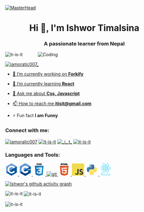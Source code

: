 [![MasterHead](https://firebasestorage.googleapis.com/v0/b/flexi-coding.appspot.com/o/dempgi7-520f8d5f-63d4-4453-8822-dbc149ae27f8.gif?alt=media&token=91c0c7b2-93c3-4029-b011-1a8703c5730d)](https://rishavchanda.io)
<h1 align="center">Hi 👋, I'm Ishwor Timalsina</h1>
<h3 align="center">A passionate learner from Nepal</h3>
<img align="right" alt="Coding" width="400" src="https://cdn.dribbble.com/users/1162077/screenshots/3848914/programmer.gif">


<p align="left"> <img src="https://komarev.com/ghpvc/?username=it-is-it&label=Profile%20views&color=0e75b6&style=flat" alt="it-is-it" /> </p>

<p align="left"> <a href="https://twitter.com/iamoratic007" target="blank"><img src="https://img.shields.io/twitter/follow/iamoratic007?logo=twitter&style=for-the-badge" alt="iamoratic007_" /> </p>

- 🔭 I’m currently working on **Forkify**

- 🌱 I’m currently learning **React**

- 💬 Ask me about **Css, Javascript**

- 📫 How to reach me **itisit@gmail.com**

- ⚡ Fun fact **I am Funny**

<h3 align="left">Connect with me:</h3>
<p align="left">
<a href="https://twitter.com/iamoratic007" target="blank"><img align="center" src="https://raw.githubusercontent.com/rahuldkjain/github-profile-readme-generator/master/src/images/icons/Social/twitter.svg" alt="iamoratic007" height="30" width="40" /></a>
<a href="https://linkedin.com/in/it-is-it" target="blank"><img align="center" src="https://raw.githubusercontent.com/rahuldkjain/github-profile-readme-generator/master/src/images/icons/Social/linked-in-alt.svg" alt="it-is-it" height="30" width="40" /></a>
<a href="https://instagram.com/_i_.t_" target="blank"><img align="center" src="https://raw.githubusercontent.com/rahuldkjain/github-profile-readme-generator/master/src/images/icons/Social/instagram.svg" alt="_i_.t_" height="30" width="40" /></a>
<a href="https://www.leetcode.com/it-is-it" target="blank"><img align="center" src="https://raw.githubusercontent.com/rahuldkjain/github-profile-readme-generator/master/src/images/icons/Social/leet-code.svg" alt="it-is-it" height="30" width="40" /></a>
</p>

<h3 align="left">Languages and Tools:</h3>
<p align="left"> <a href="https://www.cprogramming.com/" target="_blank" rel="noreferrer"> <img src="https://raw.githubusercontent.com/devicons/devicon/master/icons/c/c-original.svg" alt="c" width="40" height="40"/> </a> <a href="https://www.w3schools.com/cpp/" target="_blank" rel="noreferrer"> <img src="https://raw.githubusercontent.com/devicons/devicon/master/icons/cplusplus/cplusplus-original.svg" alt="cplusplus" width="40" height="40"/> </a> <a href="https://www.w3schools.com/css/" target="_blank" rel="noreferrer"> <img src="https://raw.githubusercontent.com/devicons/devicon/master/icons/css3/css3-original-wordmark.svg" alt="css3" width="40" height="40"/> </a> <a href="https://git-scm.com/" target="_blank" rel="noreferrer"> <img src="https://www.vectorlogo.zone/logos/git-scm/git-scm-icon.svg" alt="git" width="40" height="40"/> </a> <a href="https://www.w3.org/html/" target="_blank" rel="noreferrer"> <img src="https://raw.githubusercontent.com/devicons/devicon/master/icons/html5/html5-original-wordmark.svg" alt="html5" width="40" height="40"/> </a> <a href="https://developer.mozilla.org/en-US/docs/Web/JavaScript" target="_blank" rel="noreferrer"> <img src="https://raw.githubusercontent.com/devicons/devicon/master/icons/javascript/javascript-original.svg" alt="javascript" width="40" height="40"/> </a> <a href="https://www.python.org" target="_blank" rel="noreferrer"> <img src="https://raw.githubusercontent.com/devicons/devicon/master/icons/python/python-original.svg" alt="python" width="40" height="40"/> </a> <a href="https://reactjs.org/" target="_blank" rel="noreferrer"> <img src="https://raw.githubusercontent.com/devicons/devicon/master/icons/react/react-original-wordmark.svg" alt="react" width="40" height="40"/> </a> </p>

[![Ishwor's github activity graph](https://github-readme-activity-graph.vercel.app/graph?username=it-is-it&theme=react-dark)](https://github.com/it-is-it/github-readme-activity-graph)

<p><img align="left" src="https://github-readme-stats.vercel.app/api/top-langs?username=it-is-it&show_icons=true&locale=en&layout=compact&theme=tokyonight" alt="it-is-it" /></p>

<p>&nbsp;<img align="center" src="https://github-readme-stats.vercel.app/api?username=it-is-it&show_icons=true&locale=en&theme=tokyonight" alt="it-is-it" /></p>

<p><img align="center" src="https://github-readme-streak-stats.herokuapp.com/?user=it-is-it&&theme=tokyonight" alt="it-is-it" /></p>
